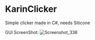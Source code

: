 # KarinClicker
Simple clicker made in C#, needs Siticone

GUI ScreenShot:
![Screenshot_336](https://github.com/Desistirei/KarinClicker/assets/35118711/adfaf5d9-ed1d-49cb-ad0c-bc7f275c6fc6)

